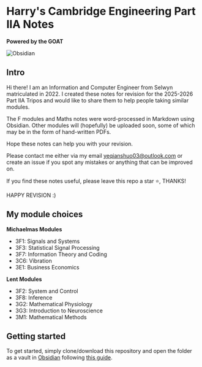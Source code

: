 # Harry's Cambridge Engineering Part IIA Notes

**Powered by the GOAT**

![Obsidian](https://img.shields.io/badge/Obsidian-%23483699.svg?style=for-the-badge&logo=obsidian&logoColor=white)

## Intro

Hi there! I am an Information and Computer Engineer from Selwyn matriculated in 2022. I created these notes for revision for the 2025-2026 Part IIA Tripos and would like to share them to help people taking similar modules.

The F modules and Maths notes were word-processed in Markdown using Obsidian. Other modules will (hopefully) be uploaded soon, some of which may be in the form of hand-written PDFs.

Hope these notes can help you with your revision.

Please contact me either via my email yeqianshuo03@outlook.com or create an issue if you spot any mistakes or anything that can be improved on.

If you find these notes useful, please leave this repo a star ⭐, THANKS!

HAPPY REVISION :)


## My module choices

**Michaelmas Modules**

- 3F1: Signals and Systems
- 3F3: Statistical Signal Processing
- 3F7: Information Theory and Coding
- 3C6: Vibration
- 3E1: Business Economics


**Lent Modules**
- 3F2: System and Control
- 3F8: Inference
- 3G2: Mathematical Physiology
- 3G3: Introduction to Neuroscience
- 3M1: Mathematical Methods

## Getting started
To get started, simply clone/download this repository and open the folder as a vault in [Obsidian](http://obsidian.md/) following [this guide](https://help.obsidian.md/manage-vaults#Create+vault+from+an+existing+folder).

